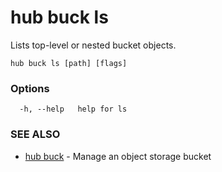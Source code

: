 # hub buck ls

Lists top-level or nested bucket objects.

```
hub buck ls [path] [flags]
```

### Options

```
  -h, --help   help for ls
```

### SEE ALSO

-   [hub buck](hub_buck.md) - Manage an object storage bucket
